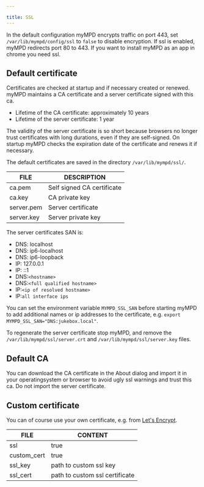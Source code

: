```yaml
---

title: SSL
---
```


In the default configuration myMPD encrypts traffic on port 443, set `/var/lib/mympd/config/ssl` to `false` to disable encryption. If ssl is enabled, myMPD redirects port 80 to 443. If you want to install myMPD as an app in chrome you need ssl.

## Default certificate

Certificates are checked at startup and if necessary created or renewed. myMPD maintains a CA certificate and a server certificate signed with this ca.

- Lifetime of the CA certificate: approximately 10 years
- Lifetime of the server certificate: 1 year

The validity of the server certificate is so short because browsers no longer trust certificates with long durations, even if they are self-signed. On startup myMPD checks the expiration date of the certificate and renews it if necessary.

The default certificates are saved in the directory `/var/lib/mympd/ssl/`.

| FILE | DESCRIPTION |
| ---- | ----------- |
| ca.pem | Self signed CA certificate |
| ca.key | CA private key |
| server.pem | Server certificate |
| server.key | Server private key |


The server certificates SAN is:

- DNS: localhost
- DNS: ip6-localhost
- DNS: ip6-loopback
- IP: 127.0.0.1
- IP: ::1
- DNS:`<hostname>`
- DNS:`<full qualified hostname>`
- IP:`<ip of resolved hostname>`
- IP:`all interface ips`

You can set the environment variable `MYMPD_SSL_SAN` before starting myMPD to add additional names or ip addresses to the certificate, e.g. `export MYMPD_SSL_SAN="DNS:jukebox.local"`.

To regenerate the server certificate stop myMPD, and remove the `/var/lib/mympd/ssl/server.crt` and `/var/lib/mympd/ssl/server.key` files.

## Default CA

You can download the CA certificate in the About dialog and import it in your operatingsystem or browser to avoid ugly ssl warnings and trust this ca. Do not import the server certificate.

## Custom certificate

You can of course use your own certificate, e.g. from [Let's Encrypt](https://letsencrypt.org/).

| FILE | CONTENT |
| ---- | ------- |
| ssl | true |
| custom_cert | true |
| ssl_key | path to custom ssl key |
| ssl_cert | path to custom ssl certificate |


